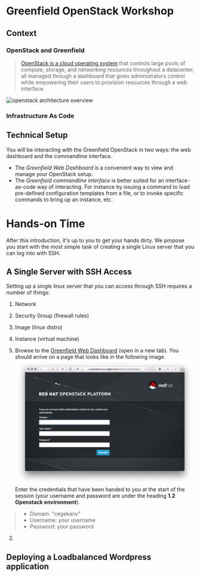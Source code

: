
# Greenfield OpenStack Workshop

## Context

### OpenStack and Greenfield

> [OpenStack is a cloud operating system](https://www.openstack.org/software/) that controls large pools of compute, storage, and networking resources throughout a datacenter, all managed through a dashboard that gives administrators control while empowering their users to provision resources through a web interface.

![openstack architecture overview](https://www.openstack.org/themes/openstack/images/software/openstack-software-diagram.png)

### Infrastructure As Code

## Technical Setup

You will be interacting with the Greenfield OpenStack in two ways: the web dashboard and the commandline interface.

- The _Greenfield Web Dashboard_ is a convenient way to view and manage your OpenStack setup.
- The _Greenfield commandline interface_ is better suited for an interface-as-code way of interacting. For instance by issuing a command to load pre-defined configuration templates from a file, or to invoke specific commands to bring up an instance, etc.

# Hands-on Time

After this introduction, it's up to you to get your hands dirty. We propose you start with the most simple task of creating a single Linux server that you can log into with SSH.

## A Single Server with SSH Access

Setting up a single linux server that you can access through SSH requires a number of things:
1. Network
2. Security Group (firewall rules)
3. Image (linux distro)
4. Instance (virtual machine)

1. Browse to the [Greenfield Web Dashboard](https://openstack-acc.cegeka.com) (open in a new tab). You should arrive on a page that looks like in the following image.
    ![Openstack Horizon Dashboard](horizon-dashboard.png "Openstack Horizon Dashboard")
Enter the credentials that have been handed to you at the start of the session (your username and password are under the heading __1.2 Openstack environment__). 
> - Domain: "cegekanv"
> - Username: your username
> - Password: your password
2. 

## Deploying a Loadbalanced Wordpress application
